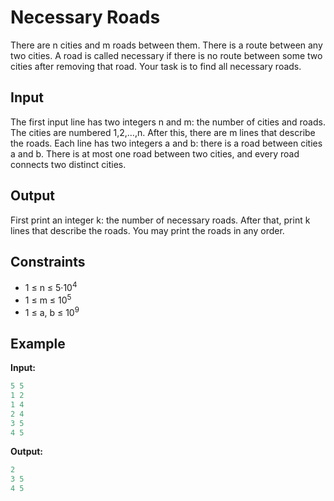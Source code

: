 # Necessary Roads 

There are n cities and m roads between them. There is a route between any two cities.
A road is called necessary if there is no route between some two cities after removing that road. Your task is to find all necessary roads.

## Input

The first input line has two integers n and m: the number of cities and roads. The cities are numbered 1,2,&hellip;,n.
After this, there are m lines that describe the roads. Each line has two integers a and b: there is a road between cities a and b. There is at most one road between two cities, and every road connects two distinct cities.

## Output

First print an integer k: the number of necessary roads. After that, print k lines that describe the roads. You may print the roads in any order.

## Constraints

* 1 &le; n  &le; 5&middot;10<sup>4</sup>
* 1 &le; m  &le; 10<sup>5</sup>
* 1 &le; a, b &le; 10<sup>9</sup>

## Example

**Input:**
```c++
5 5
1 2
1 4
2 4
3 5
4 5
```

**Output:**
```c++
2
3 5
4 5
```  